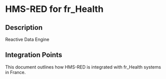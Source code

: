 # HMS-RED for fr_Health

## Description

Reactive Data Engine

## Integration Points

This document outlines how HMS-RED is integrated with fr_Health systems in France.
